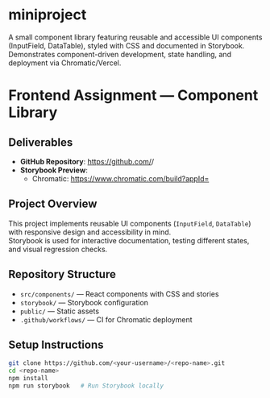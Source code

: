 # miniproject
A small component library featuring reusable and accessible UI components (InputField, DataTable), styled with CSS and documented in Storybook. Demonstrates component-driven development, state handling, and deployment via Chromatic/Vercel.

# Frontend Assignment — Component Library

## Deliverables
- **GitHub Repository**: https://github.com/<your-username>/<repo-name>
- **Storybook Preview**:
  - Chromatic: https://www.chromatic.com/build?appId=<your-app-id>


## Project Overview
This project implements reusable UI components (`InputField`, `DataTable`) with responsive design and accessibility in mind.  
Storybook is used for interactive documentation, testing different states, and visual regression checks.

## Repository Structure
- `src/components/` — React components with CSS and stories
- `storybook/` — Storybook configuration
- `public/` — Static assets
- `.github/workflows/` — CI for Chromatic deployment

## Setup Instructions
```bash
git clone https://github.com/<your-username>/<repo-name>.git
cd <repo-name>
npm install
npm run storybook   # Run Storybook locally
